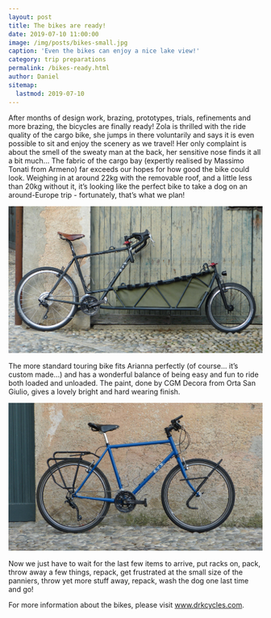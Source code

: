 ```yaml
---
layout: post
title: The bikes are ready!
date: 2019-07-10 11:00:00
image: /img/posts/bikes-small.jpg
caption: 'Even the bikes can enjoy a nice lake view!' 
category: trip preparations
permalink: /bikes-ready.html
author: Daniel
sitemap:
  lastmod: 2019-07-10
---
```


After months of design work, brazing, prototypes, trials, refinements and more brazing, the bicycles are finally ready! Zola is thrilled with the ride quality of the cargo bike, she jumps in there voluntarily and says it is even possible to sit and enjoy the scenery as we travel! Her only complaint is about the smell of the sweaty man at the back, her sensitive nose finds it all a bit much... The fabric of the cargo bay (expertly realised by Massimo Tonati from Armeno) far exceeds our hopes for how good the bike could look. Weighing in at around 22kg with the removable roof, and a little less than 20kg without it, it’s looking like the perfect bike to take a dog on an around-Europe trip - fortunately, that’s what we plan!

<img class="img-responsive" src=" /img/posts/cargo1-small.jpg" alt="cargo bike">

The more standard touring bike fits Arianna perfectly (of course... it’s custom made...) and has a wonderful balance of being easy and fun to ride both loaded and unloaded. The paint, done by CGM Decora from Orta San Giulio, gives a lovely bright and hard wearing finish. 

<img class="img-responsive" src=" /img/posts/tourer-small.jpg" alt="touring bicycle">

Now we just have to wait for the last few items to arrive, put racks on, pack, throw away a few things, repack, get frustrated at the small size of the panniers, throw yet more stuff away, repack, wash the dog one last time and go! 

For more information about the bikes, please visit <a class="special" href="https://drkcycles.com">www.drkcycles.com</a>.